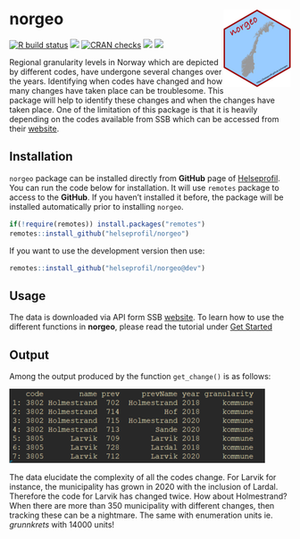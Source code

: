 # norgeo <img src='man/figures/logo.png' align="right" height="139" />

[![R build
status](https://github.com/helseprofil/norgeo/workflows/R-CMD-check/badge.svg)](https://github.com/helseprofil/norgeo/actions)
[![](https://www.r-pkg.org/badges/version/norgeo?color=green)](https://cran.r-project.org/package=norgeo)
[![CRAN
checks](https://cranchecks.info/badges/summary/norgeo)](https://cran.r-project.org/web/checks/check_results_norgeo.html)
[![](https://img.shields.io/badge/lifecycle-maturing-blue.svg)](https://lifecycle.r-lib.org/articles/stages.html#maturing)
[![](https://img.shields.io/badge/devel%20version-2.0.0-blue.svg)](https://github.com/helseprofil/norgeo)

<!-- <\!-- badges: start -\-> -->
<!-- [![R-CMD-check](https://github.com/helseprofil/norgeo/workflows/R-CMD-check/badge.svg)](https://github.com/helseprofil/norgeo/actions) -->
<!-- <\!-- badges: end -\-> -->

Regional granularity levels in Norway which are depicted by different
codes, have undergone several changes over the years. Identifying when
codes have changed and how many changes have taken place can be
troublesome. This package will help to identify these changes and when
the changes have taken place. One of the limitation of this package is
that it is heavily depending on the codes available from SSB which can
be accessed from their
[website](https://www.ssb.no/befolkning/artikler-og-publikasjoner/regionale-endringer-2020).

## Installation

`norgeo` package can be installed directly from **GitHub** page of
[Helseprofil](https://github.com/helseprofil). You can run the code
below for installation. It will use `remotes` package to access to the
**GitHub**. If you haven’t installed it before, the package will be
installed automatically prior to installing `norgeo`.

``` r
if(!require(remotes)) install.packages("remotes")
remotes::install_github("helseprofil/norgeo")
```

If you want to use the development version then use:

``` r
remotes::install_github("helseprofil/norgeo@dev")
```

## Usage

The data is downloaded via API form SSB
[website](https://data.ssb.no/api/klass/v1/api-guide.html "ssb"). To
learn how to use the different functions in **norgeo**, please read the
tutorial under [Get
Started](https://helseprofil.github.io/norgeo/articles/use-api.html)

## Output

Among the output produced by the function `get_change()` is as follows:

![output-result](man/figures/kommune_merge.png)

The data elucidate the complexity of all the codes change. For Larvik
for instance, the municipality has grown in 2020 with the inclusion of
Lardal. Therefore the code for Larvik has changed twice. How about
Holmestrand? When there are more than 350 municipality with different
changes, then tracking these can be a nightmare. The same with
enumeration units ie. *grunnkrets* with 14000 units!
